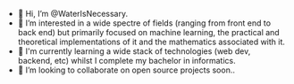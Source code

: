 - 👋 Hi, I’m @WaterIsNecessary.
- 👀 I’m interested in a wide spectre of fields (ranging from front end to back end) but primarily focused on machine learning, the practical and theoretical implementations of it and the mathematics associated with it.
- 🌱 I'm currently learning a wide stack of technologies (web dev, backend, etc) whilst I complete my bachelor in informatics.
- 💞️ I’m looking to collaborate on open source projects soon..

<!---
WaterIsNecessary/WaterIsNecessary is a ✨ special ✨ repository because its `README.md` (this file) appears on your GitHub profile.
You can click the Preview link to take a look at your changes.
--->
